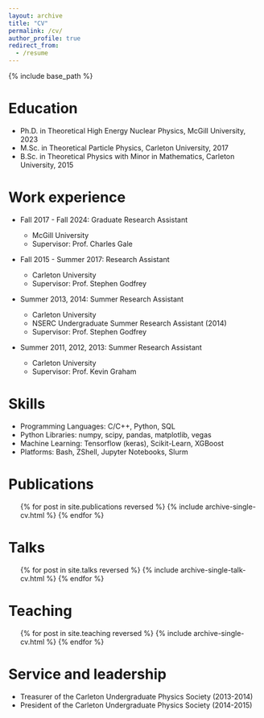 ```yaml
---
layout: archive
title: "CV"
permalink: /cv/
author_profile: true
redirect_from:
  - /resume
---
```


{% include base_path %}

# Education

- Ph.D. in Theoretical High Energy Nuclear Physics, McGill University, 2023
- M.Sc. in Theoretical Particle Physics, Carleton University, 2017
- B.Sc. in Theoretical Physics with Minor in Mathematics, Carleton University, 2015

# Work experience

- Fall 2017 - Fall 2024: Graduate Research Assistant

  - McGill University
  - Supervisor: Prof. Charles Gale

- Fall 2015 - Summer 2017: Research Assistant

  - Carleton University
  - Supervisor: Prof. Stephen Godfrey

- Summer 2013, 2014: Summer Research Assistant

  - Carleton University
  - NSERC Undergraduate Summer Research Assistant (2014)
  - Supervisor: Prof. Stephen Godfrey

- Summer 2011, 2012, 2013: Summer Research Assistant
  - Carleton University
  - Supervisor: Prof. Kevin Graham

# Skills

- Programming Languages: C/C++, Python, SQL
- Python Libraries: numpy, scipy, pandas, matplotlib, vegas
- Machine Learning: Tensorflow (keras), Scikit-Learn, XGBoost
- Platforms: Bash, ZShell, Jupyter Notebooks, Slurm

# Publications

  <ul>{% for post in site.publications reversed %}
    {% include archive-single-cv.html %}
  {% endfor %}</ul>
  
Talks
======
  <ul>{% for post in site.talks reversed %}
    {% include archive-single-talk-cv.html  %}
  {% endfor %}</ul>
  
Teaching
======
  <ul>{% for post in site.teaching reversed %}
    {% include archive-single-cv.html %}
  {% endfor %}</ul>
  
Service and leadership
======
* Treasurer of the Carleton Undergraduate Physics Society (2013-2014)
* President of the Carleton Undergraduate Physics Society (2014-2015)
